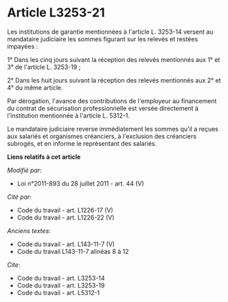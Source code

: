 # Article L3253-21

Les institutions de garantie mentionnées à l'article L. 3253-14 versent au mandataire judiciaire les sommes figurant sur les
relevés et restées impayées : 

1° Dans les cinq jours suivant la réception des relevés mentionnés aux 1° et 3° de l'article L. 3253-19 ; 

2° Dans les huit jours suivant la réception des relevés mentionnés aux 2° et 4° du même article. 

Par dérogation, l'avance des contributions de l'employeur au financement     du contrat de sécurisation professionnelle est
versée directement à l'institution mentionnée à l'article L. 5312-1. 

Le mandataire judiciaire reverse immédiatement les sommes qu'il a reçues aux salariés et organismes créanciers, à l'exclusion
des créanciers subrogés, et en informe le représentant des salariés.

**Liens relatifs à cet article**

_Modifié par_:

  - Loi n°2011-893 du 28 juillet 2011 - art. 44 (V)

_Cité par_:

  - Code du travail - art. L1226-17 (V)
  - Code du travail - art. L1226-22 (V)

_Anciens textes_:

  - Code du travail - art. L143-11-7 (V)
  - Code du travail L143-11-7 alinéas 8 à 12

_Cite_:

  - Code du travail - art. L3253-14
  - Code du travail - art. L3253-19
  - Code du travail - art. L5312-1

